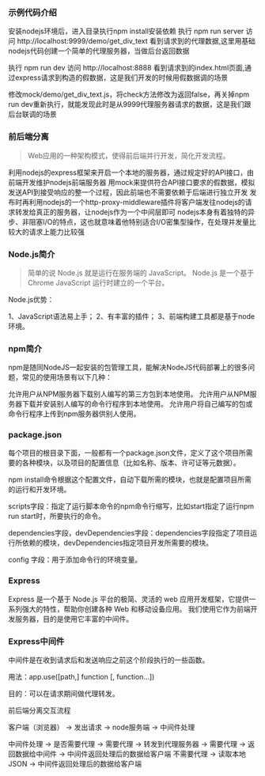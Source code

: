 ### 示例代码介绍

安装nodejs环境后，进入目录执行npm install安装依赖
执行 npm run server
访问 http://localhost:9999/demo/get_div_text 看到请求到的代理数据,这里用基础nodejs代码创建一个简单的代理服务器，当做后台返回数据

执行 npm run dev
访问 http://localhost:8888 看到请求到的index.html页面,通过express请求到构造的假数据，这是我们开发的时候用假数据调的场景

修改mock/demo/get_div_text.js，将check方法修改为返回false，再关掉npm run dev重新执行，就能发现此时是从9999代理服务器请求的数据，这是我们跟后台联调的场景


### 前后端分离

> Web应用的一种架构模式，使得前后端并行开发，简化开发流程。

利用nodejs的express框架来开启一个本地的服务器，通过规定好的API接口，由前端开发维护nodejs前端服务器
用mock来提供符合API接口要求的假数据，模拟发送API到接受响应的整一个过程，因此前端也不需要依赖于后端进行独立开发
发布时再利用nodejs的一个http-proxy-middleware插件将客户端发往nodejs的请求转发给真正的服务器，让nodejs作为一个中间层即可
nodejs本身有着独特的异步、非阻塞I/O的特点，这也就意味着他特别适合I/O密集型操作，在处理并发量比较大的请求上能力比较强

### Node.js简介

> 简单的说 Node.js 就是运行在服务端的 JavaScript。
> Node.js 是一个基于Chrome JavaScript 运行时建立的一个平台。

Node.js优势：

1、JavaScript语法易上手；
2、有丰富的插件；
3、前端构建工具都是基于node环境。


### npm简介

npm是随同NodeJS一起安装的包管理工具，能解决NodeJS代码部署上的很多问题，常见的使用场景有以下几种：

允许用户从NPM服务器下载别人编写的第三方包到本地使用。
允许用户从NPM服务器下载并安装别人编写的命令行程序到本地使用。
允许用户将自己编写的包或命令行程序上传到npm服务器供别人使用。


### package.json

每个项目的根目录下面，一般都有一个package.json文件，定义了这个项目所需要的各种模块，以及项目的配置信息（比如名称、版本、许可证等元数据）。

npm install命令根据这个配置文件，自动下载所需的模块，也就是配置项目所需的运行和开发环境。

scripts字段：指定了运行脚本命令的npm命令行缩写，比如start指定了运行npm run start时，所要执行的命令。

dependencies字段，devDependencies字段：dependencies字段指定了项目运行所依赖的模块，devDependencies指定项目开发所需要的模块。

config 字段：用于添加命令行的环境变量。


### Express

Express 是一个基于 Node.js 平台的极简、灵活的 web 应用开发框架，它提供一系列强大的特性，帮助你创建各种 Web 和移动设备应用。
我们使用它作为前端开发服务器，目的是使用它丰富的中间件。

### Express中间件

中间件是在收到请求后和发送响应之前这个阶段执行的一些函数。

用法：app.use([path,] function [, function...])

目的：可以在请求期间做代理转发。

前后端分离交互流程

客户端（浏览器） ->  发出请求  ->  node服务端  ->  中间件处理

中间件处理  ->  是否需要代理  ->  需要代理  ->  转发到代理服务器  ->  需要代理  ->  返回数据给中间件  ->  中间件返回处理后的数据给客户端
                                不需要代理  ->  读取本地JSON  ->  中间件返回处理后的数据给客户端


                